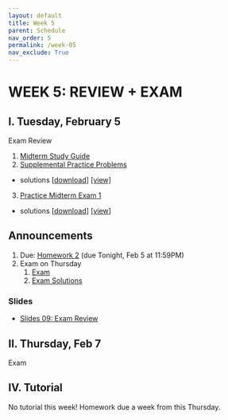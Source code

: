 ```yaml
---
layout: default
title: Week 5
parent: Schedule
nav_order: 5
permalink: /week-05
nav_exclude: True
---
```


# WEEK 5: REVIEW + EXAM

## I. Tuesday, February 5
Exam Review
1. <a href="https://docs.google.com/document/d/1l0BsUZtjXoO4p-xJGaBdWpxT-IPFxF27_Ilypuwh-tg/edit?usp=sharing" target="_blank">Midterm Study Guide <i class="fas fa-external-link-alt"></i></a>
2. <a href="https://docs.google.com/presentation/d/1a7KF4CJbuKVzaM5aEOCeDklhvMDBKOXet3a4RdOrexE/edit?usp=sharing" target="_blank">Supplemental Practice Problems <i class="fas fa-external-link-alt"></i></a>
  * solutions [[download](../midterm.zip)] [[view]](https://github.com/eecs110/winter2019/blob/master/course-files/practice_exams/midterm/)
3. <a href="https://docs.google.com/document/d/18cdPn7zgLfXfSvB39l7q3qDDjxpcO1ummxiwB-0Rszo/edit?usp=sharing" target="_blank">Practice Midterm Exam 1 <i class="fas fa-external-link-alt"></i></a>
  * solutions [[download](exam1_answers.py)] [[view](https://github.com/eecs110/winter2019/blob/master/course-files/practice_exams/midterm/exam1_answers.py)]

## Announcements
1. Due: [Homework 2](/winter2019/course-files/homework/hw02/README) (due Tonight, Feb 5 at 11:59PM)
2. Exam on Thursday
   1. [Exam](https://docs.google.com/document/d/1ZYx3byxL62RAlT3zRqR3dDbidb8oYWugyAW6MrrXQcs/edit?usp=sharing)
   2. [Exam Solutions](https://docs.google.com/document/d/19kGkwrbi8CV9Xz7Nwtv8kEtPmyzZgUGLVYWoPN95p2A/edit?usp=sharing)

### Slides
* <a href="https://docs.google.com/presentation/d/1eicgDMpHIw6PtGOhbRxn_G42LobEbsTBEADQDCz56Dg/edit?usp=sharing" target="blank">Slides 09: Exam Review <i class="fas fa-external-link-alt"></i></a>


## II. Thursday, Feb 7
Exam


## IV. Tutorial
No tutorial this week! Homework due a week from this Thursday.